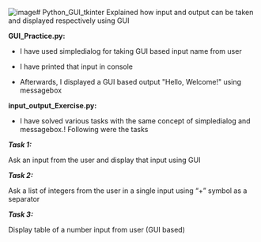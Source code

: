 ![image](https://github.com/user-attachments/assets/8646b9b1-c3af-4931-8c1c-8b4c6a267218)# Python_GUI_tkinter
Explained how input and output can be taken and displayed respectively using GUI

**GUI_Practice.py:**

- I have used simpledialog for taking GUI based input name from user
  
- I have printed that input in console
  
- Afterwards, I displayed a GUI based output "Hello, Welcome!" using messagebox


**input_output_Exercise.py:**

- I have solved various tasks with the same concept of simpledialog and messagebox.! Following were the tasks

**_Task 1:_** 

Ask an input from the user and display that input using GUI

**_Task 2:_**

Ask a list of integers from the user in a single input using “+” symbol as a separator

**_Task 3:_**

Display table of a number input from user (GUI based)








